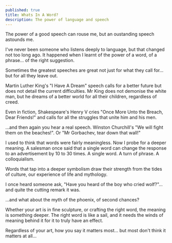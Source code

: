 ```yaml
---
published: true
title: Whats In A Word?
description: The power of language and speech
---
```


The power of a good speech can rouse me, but an oustanding speech astounds me.

I've never been someone who listens deeply to language, but that changed not too long ago. It happened when I learnt of the power of a word, of a phrase... of the right suggestion.

Sometimes the greatest speeches are great not just for what they call for... but for all they leave out.

Martin Luther King's "I Have A Dream" speech calls for a better future but does not detail the current difficulties. Mr King does not demonise the white man, but he dreams of a better world for all their children, regardless of creed.

Even in fiction, Shakespeare's Henry V cries "Once More Unto the Breach, Dear Friends!" and calls for all the struggles that unite him and his men.

...and then again you hear a real speech. Winston Churchill's "We will fight them on the beaches!". Or "Mr Gorbachev, tear down that wall!"

I used to think that words were fairly meaningless. Now I probe for a deeper meaning. A salesman once said that a single word can change the response to an advertisement by 10 to 30 times. A single word. A turn of phrase. A colloquialism.

Words that tap into a deeper symbolism draw their strength from the tides of culture, our experience of life and mythology.

I once heard someone ask, "Have you heard of the boy who cried wolf?"... and quite the cutting remark it was.

...and what about the myth of the phoenix, of second chances?

Whether your art is in fine sculpture, or crafting the right word, the meaning is something deeper. The right word is like a sail, and it needs the winds of meaning behind it for it to truly have an effect.

Regardless of your art, how you say it matters most... but most don't think it matters at all...